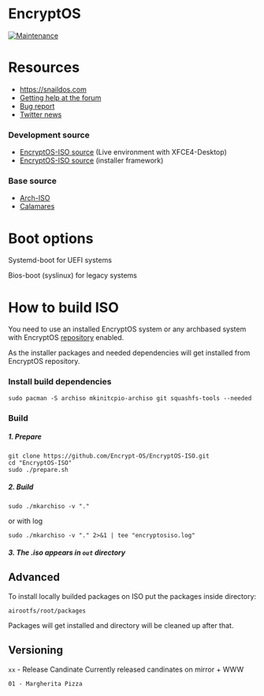 # EncryptOS

[![Maintenance](https://img.shields.io/maintenance/yes/2022.svg)]()


# Resources

- https://snaildos.com
- [Getting help at the forum](https://community.snaildos.com)
- [Bug report](https://community.snaildos.com/t/bug-reporting-guide/27)
- [Twitter news](https://twitter.com/SnailDOS)


### Development source

- [EncryptOS-ISO source](https://github.com/Encrypt-OS/EncryptOS-ISO) (Live environment with XFCE4-Desktop)
- [EncryptOS-ISO source](https://github.com/Encrypt-OS/EncryptOS-calamares) (installer framework)


### Base source

- [Arch-ISO](https://github.com/Encrypt-OS/EncryptOS-ISO)
- [Calamares](https://github.com/Encrypt-OS/EncryptOS-calamares)



# Boot options

Systemd-boot for UEFI systems

Bios-boot (syslinux) for legacy systems



# How to build ISO

You need to use an installed EncryptOS system or any archbased system with EncryptOS [repository](https://github.com/Encrypt-OS/mirrors) enabled.

As the installer packages and needed dependencies will get installed from EncryptOS repository.


### Install build dependencies

```
sudo pacman -S archiso mkinitcpio-archiso git squashfs-tools --needed
```

### Build

##### 1. Prepare

```
git clone https://github.com/Encrypt-OS/EncryptOS-ISO.git
cd "EncryptOS-ISO"
sudo ./prepare.sh
```

##### 2. Build

~~~
sudo ./mkarchiso -v "."
~~~

or with log

~~~
sudo ./mkarchiso -v "." 2>&1 | tee "encryptosiso.log"
~~~

##### 3. The .iso appears in `out` directory


## Advanced

To install locally builded packages on ISO put the packages inside directory:

~~~
airootfs/root/packages
~~~

Packages will get installed and directory will be cleaned up after that.

## Versioning
`xx` - Release Candinate
Currently released candinates on mirror + WWW
```
01 - Margherita Pizza
```
